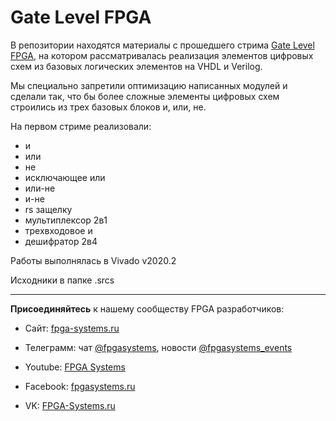 # Gate Level FPGA
В репозитории находятся материалы с прошедшего стрима [Gate Level FPGA](https://youtu.be/5b49deKWnW8), на котором рассматривалась реализация элементов цифровых схем из базовых логических элементов на VHDL и Verilog. 

Мы специально запретили оптимизацию написанных модулей и сделали так, что бы более сложные элементы цифровых схем строились из трех базовых блоков и, или, не. 

На первом стриме реализовали: 

* и
* или
* не
* исключающее или
* или-не
* и-не
* rs защелку
* мультиплексор 2в1
* трехвходовое и
* дешифратор 2в4

Работы выполнялась в Vivado v2020.2

Исходники в папке .srcs

**************

**Присоединяйтесь** к нашему сообществу FPGA разработчиков:

* Сайт: [fpga-systems.ru](https://fpga-systems.ru/)

* Телеграмм: чат [@fpgasystems](https://t.me/fpgasystems), новости [@fpgasystems_events](https://t.me/fpgasystems_events)

* Youtube: [FPGA Systems](https://www.youtube.com/c/fpgasystems)

* Facebook: [fpgasystems.ru](https://www.facebook.com/groups/fpgasystems.ru)

* VK: [FPGA-Systems.ru](https://vk.com/club185679360)

